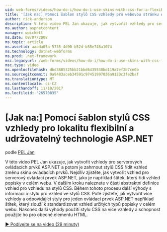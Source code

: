 ```yaml
---
uid: web-forms/videos/how-do-i/how-do-i-use-skins-with-css-for-a-flexible-and-maintainable-aspnet-web-site
title: '[Jak na:] Pomocí šablon stylů CSS vzhledy pro webovou stránku ASP.NET flexibilní a udržovatelný | Microsoft Docs'
author: rick-anderson
description: V této video PEL Jan ukazuje, jak vytvořit vzhledy pro serverových ovládacích prvků ASP.NET a potom je zahrnout stylů CSS řídit vzhled změnu skinu sml...
ms.author: aspnetcontent
manager: wpickett
ms.date: 08/07/2008
ms.topic: article
ms.assetid: aaada05a-5735-4d90-b52d-b58e746a1074
ms.technology: dotnet-webforms
ms.prod: .net-framework
msc.legacyurl: /web-forms/videos/how-do-i/how-do-i-use-skins-with-css-for-a-flexible-and-maintainable-aspnet-web-site
msc.type: video
ms.openlocfilehash: dbd3805325bb21bbd6435538bd119a7ef2b7ce0b
ms.sourcegitcommit: 9a9483aceb34591c97451997036a9120c3fe2baf
ms.translationtype: MT
ms.contentlocale: cs-CZ
ms.lasthandoff: 11/10/2017
ms.locfileid: "26570835"
---
```

<a name="how-do-i-use-skins-with-css-for-a-flexible-and-maintainable-aspnet-web-site"></a>[Jak na:] Pomocí šablon stylů CSS vzhledy pro lokalitu flexibilní a udržovatelný technologie ASP.NET
====================
podle [PEL Jan](https://twitter.com/chrispels)

V této video PEL Jan ukazuje, jak vytvořit vzhledy pro serverových ovládacích prvků ASP.NET a potom je zahrnout stylů CSS řídit vzhled změnu skinu ovládacích prvků. Nejdřív zjistěte, jak vytvořit vzhled pro serverový ovládací prvek ASP.NET, jako je například štítek, který řídí vzhled popisky v celém webu. V dalším kroku naleznete v části abstraktní definice vzhled pro vzhledu na stylů CSS. Během tohoto procesu další výhody s informací o stylu pro vzhled ve stylů CSS. Poté zjistěte, jak vytvořit více vzhledy a odpovídající styly pro jeden ovládací prvek ASP.NET například štítek, který slouží k standardizovat vzhled určitých typů popisky v celém webu. Nakonec další výhody použití stylu CSS na více vzhledy a schopnost použijte ho pro obecné elementu HTML.

[&#9654; Podívejte se na video (29 minuty)](https://channel9.msdn.com/Blogs/ASP-NET-Site-Videos/how-do-i-use-skins-with-css-for-a-flexible-and-maintainable-aspnet-web-site)
